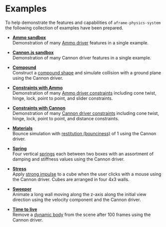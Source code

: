 # Examples

To help demonstrate the features and capabilities of `aframe-physics-system`
the following collection of examples have been prepared.

- [**Ammo sandbox**](ammo.html)  
  Demonstration of many [Ammo driver](../AmmoDriver.md) features in a single
  example.

- [**Cannon.js sandbox**](cannon.html)  
  Demonstration of many Cannon driver features in a single example.

- [**Compound**](compound.html)  
  Construct a [compound shape](../README.md#shape) and simulate collision with
  a ground plane using the Cannon driver.

- [**Constraints with Ammo**](constraints-ammo.html)  
  Demonstration of many
  [Ammo driver constraints](../AmmoDriver.md#ammo-constraint) including cone
  twist, hinge, lock, point to point, and slider constraints.

- [**Constraints with Cannon**](constraints.html)  
  Demonstration of many
  [Cannon driver constraints](/README.md#constraint) including cone twist,
  hinge, lock, point to point, and distance constraints.

- [**Materials**](materials.html)  
  Bounce simulation with
  [restitution (bounciness)](/README.md#system-configuration) of 1 using the
  Cannon driver.

- [**Spring**](spring.html)  
  Four vertical [springs](/README.md#spring) each between two boxes with an
  assortment of damping and stiffness values using the Cannon driver.

- [**Stress**](stress.html)  
  Apply [strong impulse](/README.md#using-the-cannonjs-api) to a cube when the
  user clicks with a mouse using the Cannon driver. Cubes are arranged in four
  4x3 walls.

- [**Sweeper**](sweeper.html)  
  Animate a long wall moving along the z-axis along the initial view direction
  using the velocity component and the Cannon driver.

- [**Time to live**](ttl.html)  
  Remove a [dynamic body](README.md#dynamic-body-and-static-body) from the
  scene after 100 frames using the Cannon driver.
